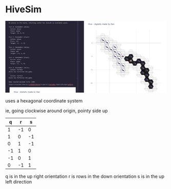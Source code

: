 # HiveSim

![demo 1](/media/part1.gif)



uses a hexagonal coordinate system

ie, going clockwise around origin, pointy side up

| q | r | s |
 |----|--|--|
1 |-1 |0
1 |0 |-1
0 |1 |-1
-1| 1 |0
-1 |0 |1
0 |-1| 1

q is in the up right orientation
r is rows in the down orientation
s is in the up left direction

